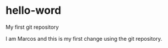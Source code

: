 # hello-word
My first git repository

I am Marcos and this is my first change using the git repository.
